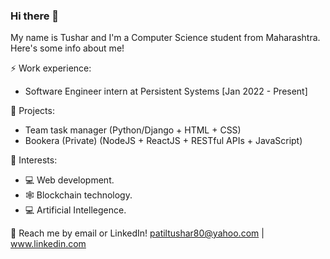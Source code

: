 ### Hi there 👋

My name is Tushar and I'm a Computer Science student from Maharashtra. Here's some info about me!

⚡ Work experience: <br />
- Software Engineer intern at Persistent Systems [Jan 2022 - Present]

🔭 Projects: <br />
- Team task manager (Python/Django + HTML + CSS)
- Bookera (Private) (NodeJS + ReactJS + RESTful APIs + JavaScript)

🌱 Interests:
- 💻 Web development.
- 🕸 Blockchain technology.
- 💻 Artificial Intellegence.

💬 Reach me by email or LinkedIn! patiltushar80@yahoo.com | www.linkedin.com

<!-- More to come! -->
